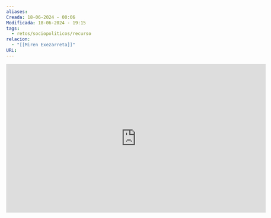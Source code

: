 ```yaml
---
aliases: 
Creada: 18-06-2024 - 00:06
Modificada: 18-06-2024 - 19:15
tags:
  - retos/sociopoliticos/recurso
relacion:
  - "[[Miren Exezarreta]]"
URL:
---
```




<iframe width="700" height="400" src="https://www.youtube.com/embed/a03gpYoGW9g?si=9SrayvJoRGbn0OEh" title="YouTube video player" frameborder="0" allow="accelerometer; autoplay; clipboard-write; encrypted-media; gyroscope; picture-in-picture; web-share" referrerpolicy="strict-origin-when-cross-origin" allowfullscreen></iframe>